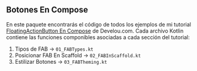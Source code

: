 ## Botones En Compose

En este paquete encontrarás el código de todos los ejemplos de mi tutorial [FloatingActionButton En Compose](https://www.develou.com/floating-action-button--en-compose/) de Develou.com.
Cada archivo Kotlin contiene las funciones componibles asociadas a cada sección del tutorial:

 1. Tipos de FAB -> `01_FABTypes.kt`
 2. Posicionar FAB En Scaffold -> `02_FABInScaffold.kt`
 3. Estilizar Botones -> `03_FABTheming.kt`
